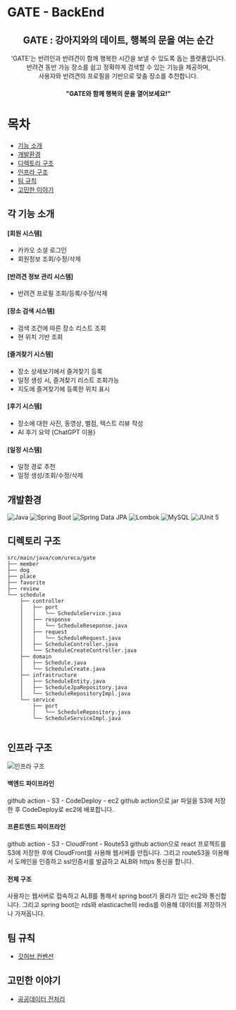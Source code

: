 # GATE - BackEnd
<div align="center">
<h2>GATE : 강아지와의 데이트, 행복의 문을 여는 순간</h2>

'GATE'는 반려인과 반려견이 함께 행복한 시간을 보낼 수 있도록 돕는 플랫폼입니다.<br>
반려견 동반 가능 장소를 쉽고 정확하게 검색할 수 있는 기능을 제공하며,<br>
사용자와 반려견의 프로필을 기반으로 맞춤 장소를 추천합니다. 

#### "GATE와 함께 행복의 문을 열어보세요!"
</div>


# 목차
- [기능 소개](#각-기능-소개)
- [개발환경](#개발환경)
- [디렉토리 구조](#디렉토리-구조)
- [인프라 구조](#인프라-구조)
- [팀 규칙](#팀-규칙)
- [고민한 이야기](#고민한-이야기)

## 각 기능 소개 
#### [회원 시스템]
- 카카오 소셜 로그인
- 회원정보 조회/수정/삭제

#### [반려견 정보 관리 시스템]
- 반려견 프로필 조회/등록/수정/삭제

#### [장소 검색 시스템]
- 검색 조건에 따른 장소 리스트 조회
- 현 위치 기반 조회

#### [즐겨찾기 시스템]
- 장소 상세보기에서 즐겨찾기 등록
- 일정 생성 시, 즐겨찾기 리스트 조회가능
- 지도에 즐겨찾기에 등록한 위치 표시

#### [후기 시스템]
- 장소에 대한 사진, 동영상, 별점, 텍스트 리뷰 작성
- AI 후기 요약 (ChatGPT 이용)

#### [일정 시스템]
- 일정 경로 추천
- 일정 생성/조회/수정/삭제

## 개발환경
![Java](https://img.shields.io/badge/Java-007396?style=for-the-badge&logo=OpenJDK&logoColor=white) 
![Spring Boot](https://img.shields.io/badge/Spring%20Boot-6DB33F?style=for-the-badge&logo=Spring&logoColor=white) 
![Spring Data JPA](https://img.shields.io/badge/Spring%20Data%20JPA-6DB33F?style=for-the-badge&logo=Spring&logoColor=white) 
![Lombok](https://img.shields.io/badge/Lombok-green?style=for-the-badge&logo=Awesomelists&logoColor=white) 
![MySQL](https://img.shields.io/badge/MySQL-4479A1?style=for-the-badge&logo=MySQL&logoColor=white) 
![JUnit 5](https://img.shields.io/badge/JUnit%205-25A162?style=for-the-badge&logo=JUnit5&logoColor=white)

## 디렉토리 구조
```
src/main/java/com/ureca/gate
├── member
├── dog
├── place
├── favorite
├── review
└── schedule
    ├── controller
    │   ├── port
    │   │   └── ScheduleService.java
    │   ├── response
    │   │   └── ScheduleReseponse.java
    │   ├── request
    │   │   └── ScheduleRequest.java
    │   ├── ScheduleController.java
    │   └── ScheduleCreateController.java
    ├── domain
    │   ├── Schedule.java
    │   └── ScheduleCreate.java
    ├── infrastructure
    │   ├── ScheduleEntity.java
    │   ├── ScheduleJpaRepository.java
    │   └── ScheduleRepositoryImpl.java
    └── service
        ├── port
        │   └── ScheduleRepository.java
        └── ScheduleServiceImpl.java
 
```

## 인프라 구조
![인프라 구조](https://github.com/user-attachments/assets/0b3bb7d6-43b1-4dd3-a04e-ab93e65561f4)

#### 백엔드 파이프라인
github action - S3 - CodeDeploy - ec2
github action으로 jar 파일을 S3에 저장한 후 CodeDeploy로 ec2에 배포합니다.

#### 프론트엔드 파이프라인
github action - S3 - CloudFront - Route53
github action으로 react 프로젝트를 S3에 저장한 후에 CloudFront를 사용해 웹서버를 만듭니다. 그리고 route53을 이용해서 도메인을 인증하고 ssl인증서를 발급하고 ALB와 https 통신을 합니다.

#### 전체 구조
사용자는 웹서버로 접속하고 ALB를 통해서 spring boot가 올라가 있는 ec2와 통신합니다. 그리고 spring boot는 rds와 elasticache의 redis를 이용해 데이터를 저장하거나 가져옵니다.

## 팀 규칙
- [깃허브 컨벤션](https://grand-distance-643.notion.site/Github-13fb3dd3958f80419252c23f66430deb?pvs=4)

## 고민한 이야기
- [공공데이터 전처리](https://grand-distance-643.notion.site/142b3dd3958f8091985ec731eab65a40?pvs=4)
